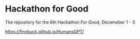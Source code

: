 # Hackathon for Good

The repository for the 6th Hackathon For Good, Decemeber 1 - 3

https://finnbuck.github.io/HumansGPT/
